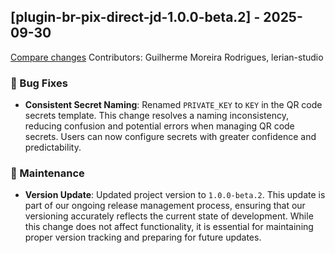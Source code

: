 ## [plugin-br-pix-direct-jd-1.0.0-beta.2] - 2025-09-30

[Compare changes](https://github.com/LerianStudio/helm/compare/plugin-br-pix-direct-jd-v1.0.0-beta.1...plugin-br-pix-direct-jd-v1.0.0-beta.2)
Contributors: Guilherme Moreira Rodrigues, lerian-studio

### 🐛 Bug Fixes
- **Consistent Secret Naming**: Renamed `PRIVATE_KEY` to `KEY` in the QR code secrets template. This change resolves a naming inconsistency, reducing confusion and potential errors when managing QR code secrets. Users can now configure secrets with greater confidence and predictability.

### 🔧 Maintenance
- **Version Update**: Updated project version to `1.0.0-beta.2`. This update is part of our ongoing release management process, ensuring that our versioning accurately reflects the current state of development. While this change does not affect functionality, it is essential for maintaining proper version tracking and preparing for future updates.


